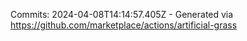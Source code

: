 Commits: 2024-04-08T14:14:57.405Z - Generated via https://github.com/marketplace/actions/artificial-grass
<br>
